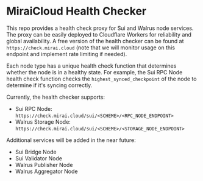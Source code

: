 # MiraiCloud Health Checker

This repo provides a health check proxy for Sui and Walrus node services. The proxy can be easily deployed to Cloudflare Workers for reliability and global availability. A free version of the health checker can be found at `https://check.mirai.cloud` (note that we will monitor usage on this endpoint and implement rate limiting if needed).

Each node type has a unique health check function that determines whether the node is in a healthy state. For example, the Sui RPC Node health check function checks the `highest_synced_checkpoint` of the node to determine if it's syncing correctly.

Currently, the health checker supports:

- Sui RPC Node: `https://check.mirai.cloud/sui/<SCHEME>/<RPC_NODE_ENDPOINT>`
- Walrus Storage Node: `https://check.mirai.cloud/sui/<SCHEME>/<STORAGE_NODE_ENDPOINT>`

Additional services will be added in the near future:

- Sui Bridge Node
- Sui Validator Node
- Walrus Publisher Node
- Walrus Aggregator Node
